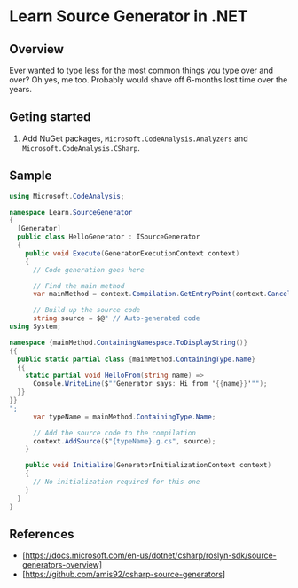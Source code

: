 # Learn Source Generator in .NET

## Overview

Ever wanted to type less for the most common things you type over and over? Oh yes, me too. Probably would shave off 6-months lost time over the years.


## Geting started

1. Add NuGet packages, `Microsoft.CodeAnalysis.Analyzers` and `Microsoft.CodeAnalysis.CSharp`.

## Sample

```cs
using Microsoft.CodeAnalysis;

namespace Learn.SourceGenerator
{
  [Generator]
  public class HelloGenerator : ISourceGenerator
  {
    public void Execute(GeneratorExecutionContext context)
    {
      // Code generation goes here

      // Find the main method
      var mainMethod = context.Compilation.GetEntryPoint(context.CancellationToken);

      // Build up the source code
      string source = $@" // Auto-generated code
using System;

namespace {mainMethod.ContainingNamespace.ToDisplayString()}
{{
  public static partial class {mainMethod.ContainingType.Name}
  {{
    static partial void HelloFrom(string name) =>
      Console.WriteLine($""Generator says: Hi from '{{name}}'"");
  }}
}}
";
      var typeName = mainMethod.ContainingType.Name;

      // Add the source code to the compilation
      context.AddSource($"{typeName}.g.cs", source);
    }

    public void Initialize(GeneratorInitializationContext context)
    {
      // No initialization required for this one
    }
  }
}
```

## References

* [https://docs.microsoft.com/en-us/dotnet/csharp/roslyn-sdk/source-generators-overview]
* [https://github.com/amis92/csharp-source-generators]
